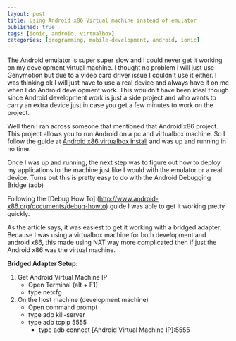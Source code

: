 ```yaml
---
layout: post
title: Using Android x86 Virtual machine instead of emulator
published: true
tags: [ionic, android, virtualbox]
categories: [programming, mobile-development, android, ionic]
---
```


The Android emulator is super super slow and I could never get it working on my development virtual machine.  I thought no problem I will just use Genymotion but due to a video card driver issue I couldn't use it either.  I was thinking ok I will just have to use a real device and always have it on me when I do Android development work.  This wouldn't have been ideal though since Android development work is just a side project and who wants to carry an extra device just in case you get a few minutes to work on the project.

Well then I ran across someone that mentioned that Android x86 project.  This project allows you to run Android on a pc and virtualbox machine.  So I follow the guide at  [Android x86 virtualbox install](http://www.android-x86.org/documents/virtualboxhowto) and was up and running in no time.  

Once I was up and running, the next step was to figure out how to deploy my applications to the machine just like I would with the emulator or a real device.  Turns out this is pretty easy to do with the Android Debugging Bridge (adb)

Following the [Debug How To] (http://www.android-x86.org/documents/debug-howto) guide I was able to get it working pretty quickly. 

As the article says, it was easiest to get it working with a bridged adapter.  Because I was using a virtualbox machine for both development and android x86, this made using NAT way more complicated then if just the Android x86 was the virtual machine.  

**Bridged Adapter Setup:**

1. Get Android Virtual Machine IP
	- Open Terminal (alt + F1)
	- type netcfg 
1. On the host machine (development machine)
	- Open command prompt
	- type adb kill-server
	- type adb tcpip 5555
    	- type adb connect [Android Virtual Machine IP]:5555
